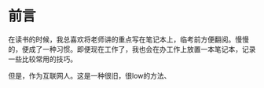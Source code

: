# 前言

在读书的时候，我总喜欢将老师讲的重点写在笔记本上，临考前方便翻阅。慢慢的，便成了一种习惯。即便现在工作了，我也会在办工作上放置一本笔记本，记录一些比较常用的技巧。

但是，作为互联网人。这是一种很旧，很low的方法、